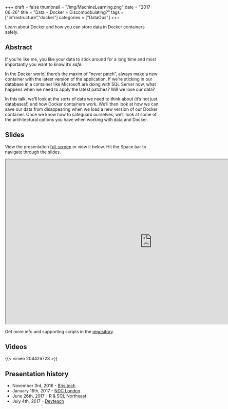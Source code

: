 +++
draft = false
thumbnail = "/img/MachineLearning.png"
date = "2017-06-26"
title = "Data + Docker = Discombobulating?"
tags = ["infrastructure","docker"]
categories = ["DataOps"]
+++

Learn about Docker and how you can store data in Docker containers safely.

## Abstract
If you’re like me, you like your data to stick around for a long time and most importantly you want to know it’s *safe*.

In the Docker world, there’s the maxim of “never patch”, always make a new container with the latest version of the application. If we’re sticking in our database in a container like Microsoft are doing with SQL Server now, what happens when we need to apply the latest patches? Will we lose our data?

In this talk, we’ll look at the sorts of data we need to think about (it’s not just databases!) and how Docker containers work. We’ll then look at how we can save our data from disappearing when we load a new version of our Docker container. Once we know how to safeguard ourselves, we’ll look at some of the architectural options you have when working with data and Docker.

## Slides
View the presentation [full screen](http://stephlocke.info/datadockerdisconbobulating/datadockerdisconbobulating.html) or view it below. Hit the Space bar to navigate through the slides.

<iframe src="http://stephlocke.info/datadockerdisconbobulating/datadockerdisconbobulating.html" width="960" height="540"></iframe>

Get more info and supporting scripts in the [repository](https://github.com/stephlocke/datadockerdisconbobulating).

## Videos
{{< vimeo 204426728 >}}

## Presentation history
- November 3rd, 2016 - [Bris.tech](http://2016.bris.tech/)
- January 18th, 2017 - [NDC London](http://ndc-london.com/)
- June 26th, 2017 - [R & SQL Northeast](http://attending.io/events/r-north-june-26-2017)
- July 4th, 2017 - [Devteach](http://www.devteach.com)

